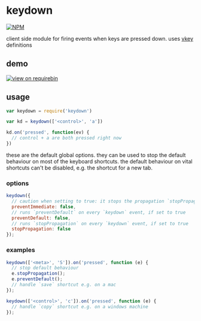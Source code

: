 # keydown

[![NPM](https://nodei.co/npm/keydown.png)](https://nodei.co/npm/keydown/)

client side module for firing events when keys are pressed down. uses [vkey](https://github.com/chrisdickinson/vkey/blob/master/index.js) definitions

## demo

[![view on requirebin](http://requirebin.com/badge.png)](http://requirebin.com/?gist=11538486)

## usage

```javascript
var keydown = require('keydown')

var kd = keydown(['<control>', 'a'])

kd.on('pressed', function(ev) {
  // control + a are both pressed right now
})
```

these are the default global options. they can be used to stop the default behaviour on most of the keyboard shortcuts.
the default behaviour on vital shortcuts can't be disabled, e.g. the shortcut for a new tab.

### options

```javascript
keydown({
  // caution when setting to true: it stops the propagation `stopPropagation` and prevents the defaults `preventDefault` on every `keydown` event.
  preventImmediate: false,
  // runs `preventDefault` on every `keydown` event, if set to true
  preventDefault: false,
  // runs `stopPropagation` on every `keydown` event, if set to true
  stopPropagation: false
});
```


### examples

```javascript
keydown(['<meta>', 'S']).on('pressed', function (e) {
  // stop default behaviour
  e.stopPropagation();
  e.preventDefault();
  // handle `save` shortcut e.g. on a mac
});
```


```javascript
keydown(['<control>', 'c']).on('pressed', function (e) {
  // handle `copy` shortcut e.g. on a windows machine
});
```
